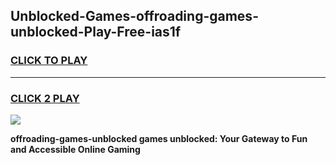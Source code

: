 
## Unblocked-Games-offroading-games-unblocked-Play-Free-ias1f
<h3>
<a href="https://premium76.site?title=offroading-games-unblocked&ref=18A1">CLICK TO PLAY</a></h3>
<hr>

<h3>
<a href="https://premium76.site?title=offroading-games-unblocked&ref=18A1">CLICK 2 PLAY</a>
  
</h3>

<a href="https://premium76.site?title=offroading-games-unblocked&ref=18A1"><img src="https://clearcache.store/games.png"></a>


**offroading-games-unblocked games unblocked: Your Gateway to Fun and Accessible Online Gaming**
